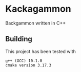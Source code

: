 # Kackagammon
Backgammon written in C++

## Building
This project has been tested with 
	
    g++ (GCC) 10.1.0
	cmake version 3.17.3
